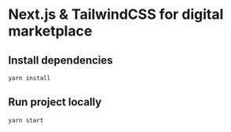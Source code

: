 # Next.js & TailwindCSS for digital marketplace

## Install dependencies

`yarn install`

## Run project locally

`yarn start`

